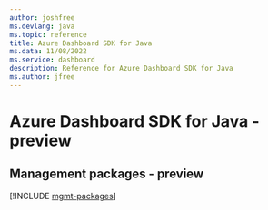 ```yaml
---
author: joshfree
ms.devlang: java
ms.topic: reference
title: Azure Dashboard SDK for Java
ms.data: 11/08/2022
ms.service: dashboard
description: Reference for Azure Dashboard SDK for Java
ms.author: jfree
---
```

# Azure Dashboard SDK for Java - preview

## Management packages - preview
[!INCLUDE [mgmt-packages](dashboard-mgmt-index.md)]
